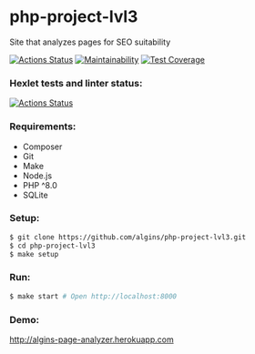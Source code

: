 # php-project-lvl3
Site that analyzes pages for SEO suitability

[![Actions Status](https://github.com/algins/php-project-lvl3/workflows/CI/badge.svg)](https://github.com/algins/php-project-lvl3/actions)
[![Maintainability](https://api.codeclimate.com/v1/badges/3c3c4d4524d9569bee6b/maintainability)](https://codeclimate.com/github/algins/php-project-lvl3/maintainability)
[![Test Coverage](https://api.codeclimate.com/v1/badges/3c3c4d4524d9569bee6b/test_coverage)](https://codeclimate.com/github/algins/php-project-lvl3/test_coverage)

### Hexlet tests and linter status:
[![Actions Status](https://github.com/algins/php-project-lvl3/workflows/hexlet-check/badge.svg)](https://github.com/algins/php-project-lvl3/actions)

### Requirements:
* Composer
* Git
* Make
* Node.js
* PHP ^8.0
* SQLite

### Setup:
```sh
$ git clone https://github.com/algins/php-project-lvl3.git
$ cd php-project-lvl3
$ make setup
```

### Run:
```sh
$ make start # Open http://localhost:8000
```

### Demo:
http://algins-page-analyzer.herokuapp.com
